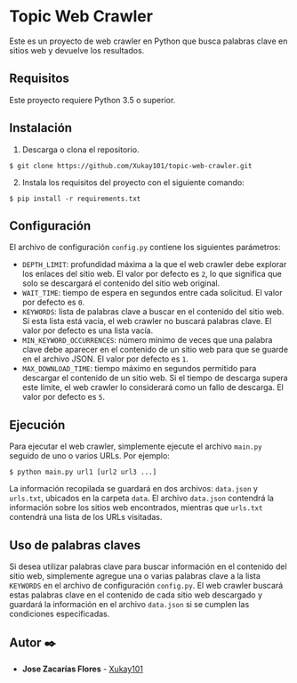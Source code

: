 # Topic Web Crawler

Este es un proyecto de web crawler en Python que busca palabras clave en sitios web y devuelve los resultados.

## Requisitos

Este proyecto requiere Python 3.5 o superior.

## Instalación

1. Descarga o clona el repositorio.
```
$ git clone https://github.com/Xukay101/topic-web-crawler.git
```

2. Instala los requisitos del proyecto con el siguiente comando:
```
$ pip install -r requirements.txt
```
## Configuración

El archivo de configuración `config.py` contiene los siguientes parámetros:

- `DEPTH_LIMIT`: profundidad máxima a la que el web crawler debe explorar los enlaces del sitio web. El valor por defecto es `2`, lo que significa que solo se descargará el contenido del sitio web original.
- `WAIT_TIME`: tiempo de espera en segundos entre cada solicitud. El valor por defecto es `0`.
- `KEYWORDS`: lista de palabras clave a buscar en el contenido del sitio web. Si esta lista está vacía, el web crawler no buscará palabras clave. El valor por defecto es una lista vacía.
- `MIN_KEYWORD_OCCURRENCES`: número mínimo de veces que una palabra clave debe aparecer en el contenido de un sitio web para que se guarde en el archivo JSON. El valor por defecto es `1`.
- `MAX_DOWNLOAD_TIME`: tiempo máximo en segundos permitido para descargar el contenido de un sitio web. Si el tiempo de descarga supera este límite, el web crawler lo considerará como un fallo de descarga. El valor por defecto es `5`.

## Ejecución

Para ejecutar el web crawler, simplemente ejecute el archivo `main.py` seguido de uno o varios URLs. Por ejemplo:
```
$ python main.py url1 [url2 url3 ...]
```

La información recopilada se guardará en dos archivos: `data.json` y `urls.txt`, ubicados en la carpeta `data`. El archivo `data.json` contendrá la información sobre los sitios web encontrados, mientras que `urls.txt` contendrá una lista de los URLs visitadas.

## Uso de palabras claves

Si desea utilizar palabras clave para buscar información en el contenido del sitio web, simplemente agregue una o varias palabras clave a la lista `KEYWORDS` en el archivo de configuración `config.py`. El web crawler buscará estas palabras clave en el contenido de cada sitio web descargado y guardará la información en el archivo `data.json` si se cumplen las condiciones especificadas.

## Autor ✒️

* **Jose Zacarías Flores**  - [Xukay101](https://github.com/Xukay101)

